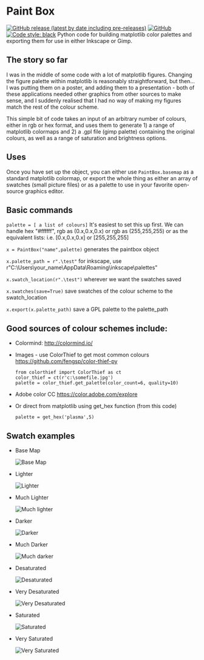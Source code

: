 # Paint Box
[![GitHub release (latest by date including pre-releases)](https://img.shields.io/github.com/RollsW/Paint-Box/releases)](https://github.com/RollsW/Paint-Box/releases/tag/v1.0)
[![GitHub](https://github.com/RollsW/Paint-Box/blob/master/docs/MIT.svg)](https://github.com/RollsW/Paint-Box/blob/master/docs/LICENSE)
[![Code style: black](https://github.com/RollsW/Paint-Box/blob/master/docs/black.svg)](https://github.com/psf/black)
Python code for building matplotlib color palettes and exporting them for use in either Inkscape or Gimp.

## The story so far
I was in the middle of some code with a lot of matplotlib figures. Changing the figure palette within matplotlib is reasonably straightforward, but then... I was putting them on a poster, and adding them to a presentation - both of these applications needed other graphics from other sources to make sense, and I suddenly realised that I had no way of making my figures match the rest of the colour scheme. 

This simple bit of code takes an input of an arbitrary number of colours, either in rgb or hex format, and uses them to generate 1) a range of matplotlib colormaps and 2) a .gpl file (gimp palette) containing the original colours, as well as a range of saturation and brightness options. 

## Uses
Once you have set up the object, you can either use `PaintBox.basemap` as a standard matplotlib colormap, or export the whole thing as either an array of swatches (small picture files) or as a palette to use in your favorite open-source graphics editor.

## Basic commands

`palette = [ a list of colours]`
It's easiest to set this up first. We can handle hex "#ffffff", rgb as (0.x,0.x,0.x) or rgb as (255,255,255) or as the equivalent lists: i.e. [0.x,0.x,0.x] or [255,255,255]

`x = PaintBox("name",palette)`
generates the paintbox object

`x.palette_path = r".\test"`
for inkscape, use r"C:\Users\your_name\AppData\Roaming\inkscape\palettes"

`x.swatch_location(r".\test")`
wherever we want the swatches saved

`x.swatches(save=True)`
save swatches of the colour scheme to the swatch_location

`x.export(x.palette_path)`
save a GPL palette to the palette_path
	
## Good sources of colour schemes include:
+ Colormind: http://colormind.io/

+ Images - use ColorThief to get most common colours https://github.com/fengsp/color-thief-py

   ```
   from colorthief import ColorThief as ct
   color_thief = ct(r'c:\somefile.jpg')
   palette = color_thief.get_palette(color_count=6, quality=10)
   ```
+ Adobe color CC https://color.adobe.com/explore

+ Or direct from matplotlib using get_hex function (from this code)

   `palette = get_hex('plasma',5)`

## Swatch examples
+ Base Map 

	![Base Map](https://github.com/RollsW/Paint-Box/blob/master/demo/test.png "Base Map")

+ Lighter 

	![Lighter](https://github.com/RollsW/Paint-Box/blob/master/demo/test_light.png "Lighter")

+ Much Lighter 

	![Much lighter](https://github.com/RollsW/Paint-Box/blob/master/demo/test_light_plus.png "Much Lighter")
	
+ Darker 

	![Darker ](https://github.com/RollsW/Paint-Box/blob/master/demo/test_dark.png "Darker")

+ Much Darker 

	![Much darker](https://github.com/RollsW/Paint-Box/blob/master/demo/test_dark_plus.png "Much Darker")

+ Desaturated 

	![Desaturated](https://github.com/RollsW/Paint-Box/blob/master/demo/test_desaturated.png "Desaturated")
	
+ Very Desaturated 

	![Very Desaturated](https://github.com/RollsW/Paint-Box/blob/master/demo/test_desaturated_plus.png "Very Desaturated")
	
+ Saturated 

	![Saturated](https://github.com/RollsW/Paint-Box/blob/master/demo/test_saturated.png "Saturated")	

+ Very Saturated 

	![Very Saturated](https://github.com/RollsW/Paint-Box/blob/master/demo/test_saturated_plus.png "Very Saturated")	






